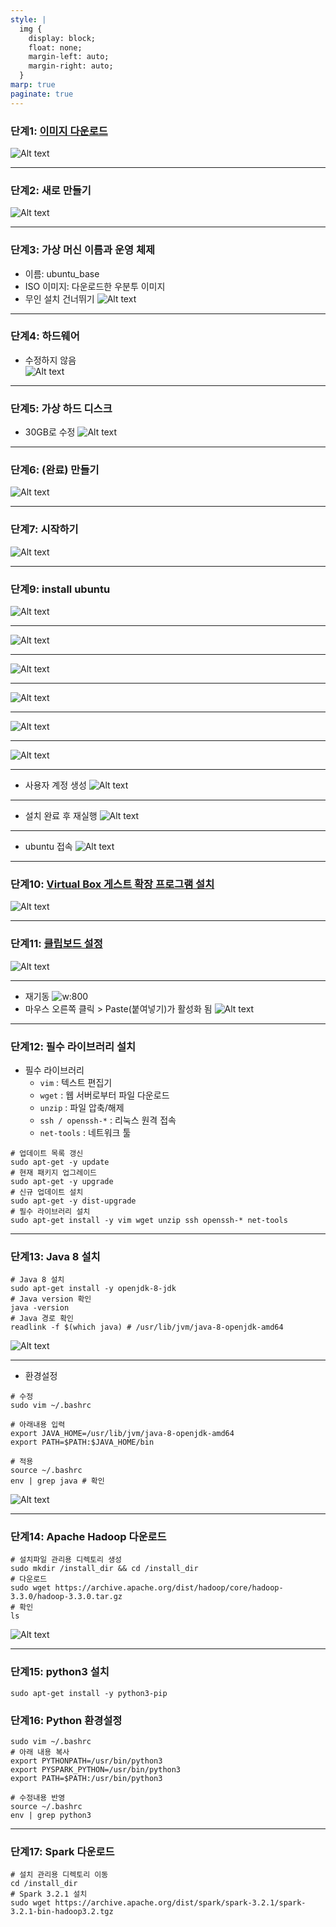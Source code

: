 ```yaml
---
style: |
  img {
    display: block;
    float: none;
    margin-left: auto;
    margin-right: auto;
  }
marp: true
paginate: true
--- 
```

### 단계1: [이미지 다운로드](https://releases.ubuntu.com/focal/)
![Alt text](./img/image.png)

---
### 단계2: 새로 만들기 
![Alt text](./img/image-1.png)

---
### 단계3: 가상 머신 이름과 운영 체제 
- 이름: ubuntu_base
- ISO 이미지: 다운로드한 우분투 이미지
- 무인 설치 건너뛰기 
![Alt text](./img/image-2.png)

---
### 단계4: 하드웨어 
- 수정하지 않음  
![Alt text](./img/image-3.png)

---
### 단계5: 가상 하드 디스크 
- 30GB로 수정 
![Alt text](./img/image-4.png)

---
### 단계6: (완료) 만들기
![Alt text](./img/image-5.png)

---
### 단계7: 시작하기 
![Alt text](./img/image-6.png)

---
### 단계9: install ubuntu
![Alt text](./img/image-7.png)

---
![Alt text](./img/image-8.png)

---
![Alt text](./img/image-9.png)

---
![Alt text](./img/image-10.png)

---
![Alt text](./img/image-11.png)

---
![Alt text](./img/image-12.png)

---
- 사용자 계정 생성
![Alt text](./img/image-13.png)

---
- 설치 완료 후 재실행
![Alt text](./img/image-14.png)

---
- ubuntu 접속 
![Alt text](./img/image-15.png)

---
### 단계10: [Virtual Box 게스트 확장 프로그램 설치](https://sidepower.tistory.com/43) 
![Alt text](./img/image-16.png)

---
### 단계11: [클립보드 설정](https://sidepower.tistory.com/61)
![Alt text](./img/image-17.png)

---
- 재기동 
![w:800](./img/image-18.png)
- 마우스 오른쪽 클릭 > Paste(붙여넣기)가 활성화 됨 
![Alt text](./img/image-19.png)

---
### 단계12: 필수 라이브러리 설치 
- 필수 라이브러리
  - `vim` : 텍스트 편집기 
  - `wget` : 웹 서버로부터 파일 다운로드
  - `unzip` : 파일 압축/해제
  - `ssh / openssh-*` : 리눅스 원격 접속
  - `net-tools` : 네트워크 툴
```shell
# 업데이트 목록 갱신
sudo apt-get -y update
# 현재 패키지 업그레이드 
sudo apt-get -y upgrade
# 신규 업데이트 설치 
sudo apt-get -y dist-upgrade
# 필수 라이브러리 설치 
sudo apt-get install -y vim wget unzip ssh openssh-* net-tools
```
---
### 단계13: Java 8 설치 
```shell
# Java 8 설치 
sudo apt-get install -y openjdk-8-jdk
# Java version 확인 
java -version
# Java 경로 확인 
readlink -f $(which java) # /usr/lib/jvm/java-8-openjdk-amd64
```
![Alt text](./img/image-20.png)

---
- 환경설정 
```shell
# 수정 
sudo vim ~/.bashrc

# 아래내용 입력 
export JAVA_HOME=/usr/lib/jvm/java-8-openjdk-amd64
export PATH=$PATH:$JAVA_HOME/bin

# 적용
source ~/.bashrc
env | grep java # 확인  
```
![Alt text](./img/image-21.png)

---
### 단계14: Apache Hadoop 다운로드  
```shell
# 설치파일 관리용 디렉토리 생성
sudo mkdir /install_dir && cd /install_dir
# 다운로드 
sudo wget https://archive.apache.org/dist/hadoop/core/hadoop-3.3.0/hadoop-3.3.0.tar.gz
# 확인 
ls
```
![Alt text](./img/image-22.png)

---
### 단계15: python3 설치 
```shell
sudo apt-get install -y python3-pip
```
### 단계16: Python 환경설정 
```shell
sudo vim ~/.bashrc
# 아래 내용 복사 
export PYTHONPATH=/usr/bin/python3
export PYSPARK_PYTHON=/usr/bin/python3
export PATH=$PATH:/usr/bin/python3

# 수정내용 반영 
source ~/.bashrc
env | grep python3
```
---
### 단계17: Spark 다운로드 
```shell
# 설치 관리용 디렉토리 이동
cd /install_dir
# Spark 3.2.1 설치
sudo wget https://archive.apache.org/dist/spark/spark-3.2.1/spark-3.2.1-bin-hadoop3.2.tgz
```

